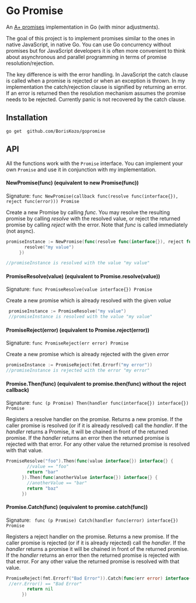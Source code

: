 # Go Promise

An [A+ promises](https://promisesaplus.com/) implementation in Go (with minor adjustments).

The goal of this project is to implement promises similar to the ones in native JavaScript, in native Go.
You can use Go concurrency without promises but for JavaScript developers
it is often more convenient to think about asynchronous and parallel programming
in terms of promise resolution/rejection.

The key difference is with the error handling. In JavaScript the catch clause is called when a promise is rejected
or when an exception is thrown. In my implementation the catch/rejection clause is signified by returning an error.
If an error is returned then the resolution mechanism assumes the promise needs to be rejected.
Currently panic is not recovered by the catch clause.

## Installation

````go get  github.com/BorisKozo/gopromise````

## API

All the functions work with the ````Promise```` interface. You can implement
your own ````Promise```` and use it in conjunction with my implementation.

#### NewPromise(func) (equivalent to new Promise(func))
Signature: ````func NewPromise(callback func(resolve func(interface{}), reject func(error))) Promise ````

Create a new Promise by calling _func_. You may resolve the resulting promise by calling
 _resolve_ with the resolved value, or reject the returned promise by calling _reject_ with the error.
 Note that _func_ is called immediately (not async).
 
 ````go
promiseInstance := NewPromise(func(resolve func(interface{}), reject func(error)) {
        resolve("my value")
      })

//promiseInstance is resolved with the value "my value"

````
 
#### PromiseResolve(value) (equivalent to Promise.resolve(value))
Signature: ````func PromiseResolve(value interface{}) Promise ````

Create a new promise which is already resolved with the given _value_

```go
 promiseInstance := PromiseResolve("my value")
 //promiseInstance is resolved with the value "my value"
```

#### PromiseReject(error) (equivalent to Promise.reject(error))
Signature: ````func PromiseReject(err error) Promise````

Create a new promise which is already rejected with the given _error_

```go
promiseInstance := PromiseReject(fmt.Errorf("my error"))
//promiseInstance is rejected with the error "my error"
```

#### Promise.Then(func) (equivalent to promise.then(func) without the reject callback)
Signature: ````func (p Promise) Then(handler func(interface{}) interface{}) Promise ````

Registers a resolve handler on the promise. Returns a new promise. If the caller promise
is resolved (or if it is already resolved) call the _handler_. If the _handler_ returns a Promise, it
will be chained in front of the returned promise. If the _handler_ returns an error then the returned promise
is rejected with that error. For any other value the returned promise is resolved with that value.

```go
PromiseResolve("foo").Then(func(value interface{}) interface{} {
        //value == "foo"
        return "bar"
      }).Then(func(anotherValue interface{}) interface{} {
        //anotherValue == "bar"
        return "baz"
      })
```

#### Promise.Catch(func) (equivalent to promise.catch(func))
Signature: ```` func (p Promise) Catch(handler func(error) interface{}) Promise```` 

Registers a reject handler on the promise. Returns a new promise. If the caller promise is 
rejected (or if it is already rejected) call the _handler_. If the _handler_ returns a promise
it will be chained in front of the returned promise. If the _handler_ returns an error then the returned promise
is rejected with that error. For any other value the returned promise is resolved with that value.

```go
PromiseReject(fmt.Errorf("Bad Error")).Catch(func(err error) interface{} {
 //err.Error() == "Bad Error"
        return nil
      })
```